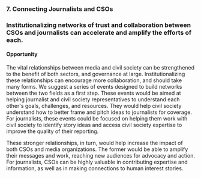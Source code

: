 ### 7. Connecting Journalists and CSOs

### Institutionalizing networks of trust and collaboration between CSOs and journalists can accelerate and amplify the efforts of each.

#### Opportunity

The vital relationships between media and civil society can be strengthened to the benefit of both sectors, and governance at large. Institutionalizing these relationships can encourage more collaboration, and should take many forms. We suggest a series of events designed to build networks between the two fields as a first step. These events would be aimed at helping journalist and civil society representatives to understand each other's goals, challenges, and resources. They would help civil society understand how to better frame and pitch ideas to journalists for coverage. For journalists, these events could be focused on helping them work with civil society to identify story ideas and access civil society expertise to improve the quality of their reporting.

These stronger relationships, in turn, would help increase the impact of both CSOs and media organizations. The former would be able to amplify their messages and work, reaching new audiences for advocacy and action. For journalists, CSOs can be highly valuable in contributing expertise and information, as well as in making connections to human interest stories.
